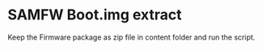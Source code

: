 # SAMFW Boot.img extract
 
Keep the Firmware package as zip file in content folder and run the script.
